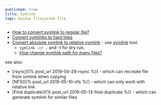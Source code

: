 ```yaml
---
published: true
title: Symlink
tags: backup filesystem file
---
```

- [How to convert symlink to regular file?](https://stackoverflow.com/questions/8377312/how-to-convert-symlink-to-regular-file)
- [Convert symlinks to hard links](https://superuser.com/questions/560597/convert-symlinks-to-hard-links)
- [Convert absolute symlink to relative symlink](https://unix.stackexchange.com/questions/100918/convert-absolute-symlink-to-relative-symlink-with-simple-linux-command) - use [symlink](https://github.com/brandt/symlinks) tool: 
	- `symlink -cr .` and -t for dry run.
	- [How change symlink path for many files?](https://stackoverflow.com/questions/31020219/how-change-symlink-path-for-many-files)

see also:
- [rsync]({% post_url 2019-04-28-rsync %}) - which can recreate file from simlink when copying
- [NFS]({% post_url 2019-05-10-nfs %}) - which can only work with relative link
- [Find duplicate]({% post_url 2019-05-13-find-duplicate %}) - which can generate symlink for similar files
